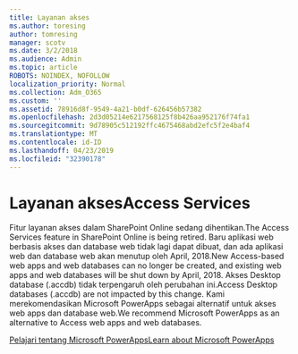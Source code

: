 ```yaml
---
title: Layanan akses
ms.author: toresing
author: tomresing
manager: scotv
ms.date: 3/2/2018
ms.audience: Admin
ms.topic: article
ROBOTS: NOINDEX, NOFOLLOW
localization_priority: Normal
ms.collection: Adm_O365
ms.custom: ''
ms.assetid: 78916d8f-9549-4a21-b0df-626456b57382
ms.openlocfilehash: 2d3d05214e6217568125f8b426aa952176f74fa1
ms.sourcegitcommit: 9d78905c512192ffc4675468abd2efc5f2e4baf4
ms.translationtype: MT
ms.contentlocale: id-ID
ms.lasthandoff: 04/23/2019
ms.locfileid: "32390178"
---
```

# <a name="access-services"></a><span data-ttu-id="aad1a-102">Layanan akses</span><span class="sxs-lookup"><span data-stu-id="aad1a-102">Access Services</span></span>

<span data-ttu-id="aad1a-103">Fitur layanan akses dalam SharePoint Online sedang dihentikan.</span><span class="sxs-lookup"><span data-stu-id="aad1a-103">The Access Services feature in SharePoint Online is being retired.</span></span> <span data-ttu-id="aad1a-104">Baru aplikasi web berbasis akses dan database web tidak lagi dapat dibuat, dan ada aplikasi web dan database web akan menutup oleh April, 2018.</span><span class="sxs-lookup"><span data-stu-id="aad1a-104">New Access-based web apps and web databases can no longer be created, and existing web apps and web databases will be shut down by April, 2018.</span></span> <span data-ttu-id="aad1a-105">Akses Desktop database (.accdb) tidak terpengaruh oleh perubahan ini.</span><span class="sxs-lookup"><span data-stu-id="aad1a-105">Access Desktop databases (.accdb) are not impacted by this change.</span></span> <span data-ttu-id="aad1a-106">Kami merekomendasikan Microsoft PowerApps sebagai alternatif untuk akses web apps dan database web.</span><span class="sxs-lookup"><span data-stu-id="aad1a-106">We recommend Microsoft PowerApps as an alternative to Access web apps and web databases.</span></span> 
  
[<span data-ttu-id="aad1a-107">Pelajari tentang Microsoft PowerApps</span><span class="sxs-lookup"><span data-stu-id="aad1a-107">Learn about Microsoft PowerApps</span></span>](https://powerapps.microsoft.com/)
  

